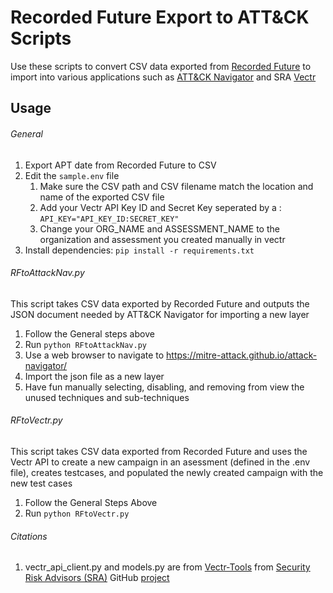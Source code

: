# Recorded Future Export to ATT&CK Scripts
Use these scripts to convert CSV data exported from [Recorded Future](https://www.recordedfuture.com/) to import into various applications such as [ATT&CK Navigator](https://mitre-attack.github.io/attack-navigator/) and SRA [Vectr](https://github.com/SecurityRiskAdvisors/VECTR)
## Usage
###### General
1. Export APT date from Recorded Future to CSV
2. Edit the `sample.env` file
    1. Make sure the CSV path and CSV filename match the location and name of the exported CSV file
    2. Add your Vectr API Key ID and Secret Key seperated by a : `API_KEY="API_KEY_ID:SECRET_KEY"` 
    3. Change your ORG_NAME and ASSESSMENT_NAME to the organization and assessment you created manually in vectr
3. Install dependencies: `pip install -r requirements.txt`

###### RFtoAttackNav.py
This script takes CSV data exported by Recorded Future and outputs the JSON document needed by ATT&CK Navigator for importing a new layer
1. Follow the General steps above
2. Run `python RFtoAttackNav.py`
3. Use a web browser to navigate to https://mitre-attack.github.io/attack-navigator/
4. Import the json file as a new layer
5. Have fun manually selecting, disabling, and removing from view the unused techniques and sub-techniques

###### RFtoVectr.py
This script takes CSV data exported from Recorded Future and uses the Vectr API to create a new campaign in an asessment (defined in the .env file), creates testcases, and populated the newly created campaign with the new test cases
1. Follow the General Steps Above
2. Run `python RFtoVectr.py`
###### Citations
1.  vectr_api_client.py and models.py are from [Vectr-Tools](https://github.com/SecurityRiskAdvisors/vectr-tools) from [Security Risk Advisors (SRA)](https://sra.io/) GitHub [project](https://github.com/SecurityRiskAdvisors)
